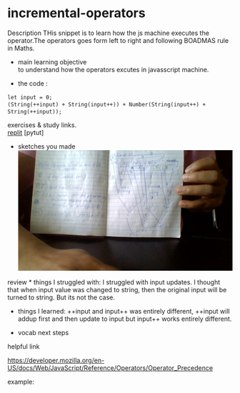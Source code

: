 # incremental-operators

Description 
THis snippet is to learn how the js machine executes the operator.The operators  goes form left to right and following BOADMAS rule in Maths.


* main learning objective  
to understand how the operators excutes in javasscript machine.

* the code :

```
let input = 0;
(String(++input) + String(input++)) + Number(String(input++) + String(++input));

```



exercises & study links.  
[replit](https://repl.it/@colevandersWands/snippets-day-3)
[pytut]  
* sketches you made
![snippet-image](https://github.com/devendrk/incremental-operators/blob/master/WIN_20180808_13_23_55_Pro.jpg?raw=true)
	
  

review
	* things I struggled with:
  I struggled with input updates. I thought that when input value was changed to string,
  then the original input will be turned to string. But its not the case.
  * things I learned:
  ++input and input++ was entirely different,
  ++input will addup first and then update to input but input++ works entirely different.
  
  * vocab
  next steps

helpful link

https://developer.mozilla.org/en-US/docs/Web/JavaScript/Reference/Operators/Operator_Precedence

example:

